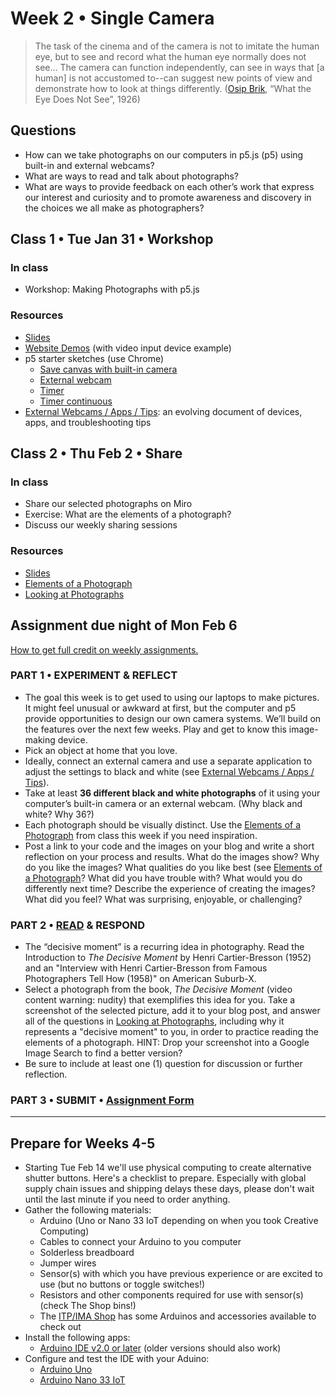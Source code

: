 # Week 2 • Single Camera

> The task of the cinema and of the camera is not to imitate the human eye, but to see and record what the human eye normally does not see… The camera can function independently, can see in ways that [a human] is not accustomed to--can suggest new points of view and demonstrate how to look at things differently. ([Osip Brik](https://en.wikipedia.org/wiki/Osip_Brik), “What the Eye Does Not See”, 1926)

## Questions

- How can we take photographs on our computers in p5.js (p5) using built-in and external webcams?
- What are ways to read and talk about photographs?
- What are ways to provide feedback on each other’s work that express our interest and curiosity and to promote awareness and discovery in the choices we all make as photographers?

## Class 1 • Tue Jan 31 • Workshop

### In class

- Workshop: Making Photographs with p5.js

### Resources

- [Slides](https://drive.google.com/drive/u/1/folders/1bp6ZJ3krohBmhxB699nj1edjueV8w-EO)
- [Website Demos](https://ellennickles.github.io/demos/) (with video input device example)
- p5 starter sketches (use Chrome)
  - [Save canvas with built-in camera](https://editor.p5js.org/enickles/sketches/WohBZl9AG)
  - [External webcam](https://editor.p5js.org/enickles/sketches/Llj2-4m5n)
  - [Timer](https://editor.p5js.org/enickles/sketches/RtKPaJ2FO)
  - [Timer continuous](https://editor.p5js.org/enickles/sketches/Vqhz3i5Xj)
- [External Webcams / Apps / Tips](https://tinyurl.com/externalwebcams): an evolving document of devices, apps, and troubleshooting tips

## Class 2 • Thu Feb 2 • Share

### In class

- Share our selected photographs on Miro
- Exercise: What are the elements of a photograph?
- Discuss our weekly sharing sessions

### Resources

- [Slides](https://drive.google.com/drive/u/1/folders/1bp6ZJ3krohBmhxB699nj1edjueV8w-EO)
- [Elements of a Photograph](https://github.com/ellennickles/xphoto-s23/blob/main/resources/photograph-elements.md)
- [Looking at Photographs](https://github.com/ellennickles/xphoto-s23/blob/main/resources/looking-at-photographs.md)

## Assignment due night of Mon Feb 6

[How to get full credit on weekly assignments.](https://github.com/ellennickles/xphoto-s23#overview-of-assignments)

### PART 1 • EXPERIMENT & REFLECT

- The goal this week is to get used to using our laptops to make pictures. It might feel unusual or awkward at first, but the computer and p5 provide opportunities to design our own camera systems. We’ll build on the features over the next few weeks. Play and get to know this image-making device.
- Pick an object at home that you love.
- Ideally, connect an external camera and use a separate application to adjust the settings to black and white (see [External Webcams / Apps / Tips](https://tinyurl.com/externalwebcams)).
- Take at least **36 different black and white photographs** of it using your computer’s built-in camera or an external webcam. (Why black and white? Why 36?)
- Each photograph should be visually distinct. Use the [Elements of a Photograph](https://github.com/ellennickles/xphoto-s23/blob/main/resources/photograph-elements.md) from class this week if you need inspiration.
- Post a link to your code and the images on your blog and write a short reflection on your process and results. What do the images show? Why do you like the images? What qualities do you like best (see [Elements of a Photograph](https://github.com/ellennickles/xphoto-s23/blob/main/resources/photograph-elements.md)? What did you have trouble with? What would you do differently next time? Describe the experience of creating the images? What did you feel? What was surprising, enjoyable, or challenging?

### PART 2 • [READ](https://drive.google.com/drive/u/1/folders/1bp6ZJ3krohBmhxB699nj1edjueV8w-EO) & RESPOND

- The “decisive moment” is a recurring idea in photography. Read the Introduction to *The Decisive Moment* by Henri Cartier-Bresson (1952) and an "Interview with Henri Cartier-Bresson from Famous Photographers Tell How (1958)" on American Suburb-X.
- Select a photograph from the book, *The Decisive Moment* (video content warning: nudity) that exemplifies this idea for you. Take a screenshot of the selected picture, add it to your blog post, and answer all of the questions in [Looking at Photographs](https://github.com/ellennickles/xphoto-s23/blob/main/resources/looking-at-photographs.md), including why it represents a "decisive moment" to you, in order to practice reading the elements of a photograph. HINT: Drop your screenshot into a Google Image Search to find a better version?
- Be sure to include at least one (1) question for discussion or further reflection.

### PART 3 • SUBMIT • [Assignment Form](https://forms.gle/bT1L7qHnrvmQ23sN9)

___

## Prepare for Weeks 4-5

- Starting Tue Feb 14 we'll use physical computing to create alternative shutter buttons. Here's a checklist to prepare. Especially with global supply chain issues and shipping delays these days, please don't wait until the last minute if you need to order anything.
- Gather the following materials:
  - Arduino (Uno or Nano 33 IoT depending on when you took Creative Computing)
  - Cables to connect your Arduino to you computer
  - Solderless breadboard
  - Jumper wires
  - Sensor(s) with which you have previous experience or are excited to use (but no buttons or toggle switches!)
  - Resistors and other components required for use with sensor(s) (check The Shop bins!)
  - The [ITP/IMA Shop](https://shop.itp.io/) has some Arduinos and accessories available to check out
- Install the following apps:
  - [Arduino IDE v2.0 or later](https://www.arduino.cc/en/software) (older versions should also work)
- Configure and test the IDE with your Aduino:
  - [Arduino Uno](https://docs.arduino.cc/software/ide-v1/tutorials/getting-started/cores/arduino-avr)
  - [Arduino Nano 33 IoT](https://docs.arduino.cc/software/ide-v1/tutorials/getting-started/cores/arduino-samd)

